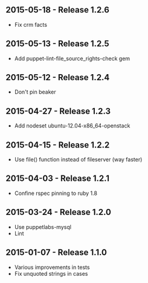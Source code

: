 ## 2015-05-18 - Release 1.2.6

- Fix crm facts

## 2015-05-13 - Release 1.2.5

- Add puppet-lint-file_source_rights-check gem

## 2015-05-12 - Release 1.2.4

- Don't pin beaker

## 2015-04-27 - Release 1.2.3

- Add nodeset ubuntu-12.04-x86_64-openstack

## 2015-04-15 - Release 1.2.2

- Use file() function instead of fileserver (way faster)

## 2015-04-03 - Release 1.2.1

- Confine rspec pinning to ruby 1.8

## 2015-03-24 - Release 1.2.0

- Use puppetlabs-mysql
- Lint

## 2015-01-07 - Release 1.1.0

- Various improvements in tests
- Fix unquoted strings in cases
